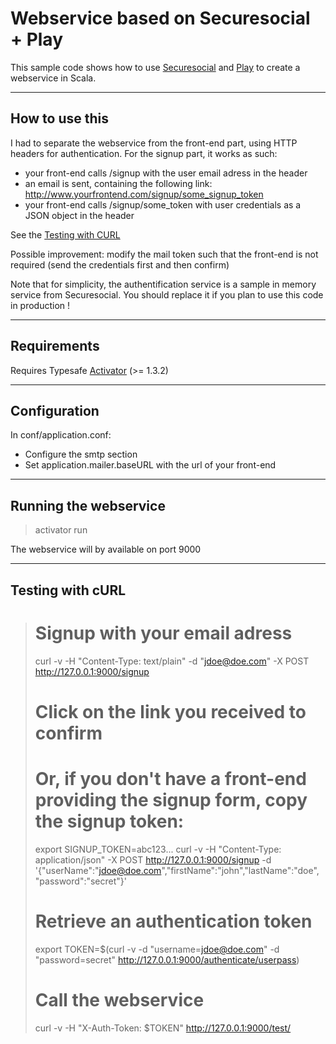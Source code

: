 Webservice based on Securesocial + Play
========================================

This sample code shows how to use [Securesocial](http://securesocial.ws/) and [Play](https://www.playframework.com) to create a webservice in Scala.

----
## How to use this

I had to separate the webservice from the front-end part, using HTTP headers for authentication.
For the signup part, it works as such:

- your front-end calls /signup with the user email adress in the header
- an email is sent, containing the following link: http://www.yourfrontend.com/signup/some_signup_token
- your front-end calls /signup/some_token with user credentials as a JSON object in the header

See the [Testing with CURL](##testing-with-curl)

Possible improvement: modify the mail token such that the front-end is not required (send the credentials first and then confirm)

Note that for simplicity, the authentification service is a sample in memory service from Securesocial.
You should replace it if you plan to use this code in production !

----
## Requirements

Requires Typesafe [Activator](https://www.typesafe.com/get-started) (>= 1.3.2)

----
## Configuration

In conf/application.conf:

- Configure the smtp section
- Set application.mailer.baseURL with the url of your front-end

----
## Running the webservice

>activator run

The webservice will by available on port 9000 

----
## Testing with cURL

># Signup with your email adress
>curl -v -H "Content-Type: text/plain" -d "jdoe@doe.com" -X POST http://127.0.0.1:9000/signup
># Click on the link you received to confirm
># Or, if you don't have a front-end providing the signup form, copy the signup token:
>export SIGNUP_TOKEN=abc123...
>curl -v -H "Content-Type: application/json" -X POST http://127.0.0.1:9000/signup -d '{"userName":"jdoe@doe.com","firstName":"john","lastName":"doe",          "password":"secret"}'
>
># Retrieve an authentication token
>export TOKEN=$(curl -v -d "username=jdoe@doe.com" -d "password=secret" http://127.0.0.1:9000/authenticate/userpass)
>
># Call the webservice
>curl -v -H "X-Auth-Token: $TOKEN" http://127.0.0.1:9000/test/
